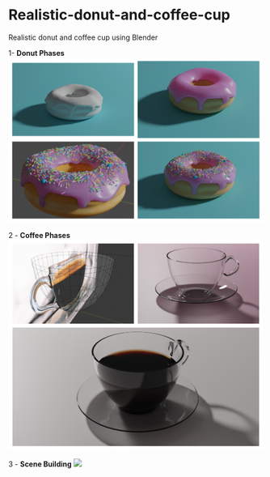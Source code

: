 # Realistic-donut-and-coffee-cup
Realistic donut and coffee cup using Blender

1- **Donut Phases**
<img src = "Donut\My pics\donut_phases.png" tilte = Donut >

2 - **Coffee Phases** 
<img src = "Donut\My pics\coffee.png" tilte = Coffee >

3 - **Scene Building**
<img src = "Donut\My pics\scene.png" tilte = Scene >

